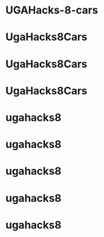 # UGAHacks-8-cars
# UgaHacks8Cars
# UgaHacks8Cars
# UgaHacks8Cars
# ugahacks8
# ugahacks8
# ugahacks8
# ugahacks8
# ugahacks8
